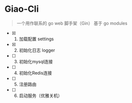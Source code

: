 #  Giao-Cli

> 一个用作联系的 go web 脚手架（Gin）
> 基于 go modules

- [x] 1. 加载配置			    		 settings
- [x] 2. 初始化日志 					logger
- [ ] 3. 初始化mysql连接
- [ ] 4. 初始化Redis连接
- [ ] 5.  注册路由
- [ ] 6. 启动服务（优雅关机）
